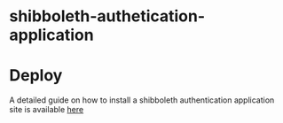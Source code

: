 # shibboleth-authetication-application

# Deploy 
A detailed guide on how to install a shibboleth authentication application site is available [here](deploy/documentation/1.0-install-shibboleth-auth-app-site.md)
